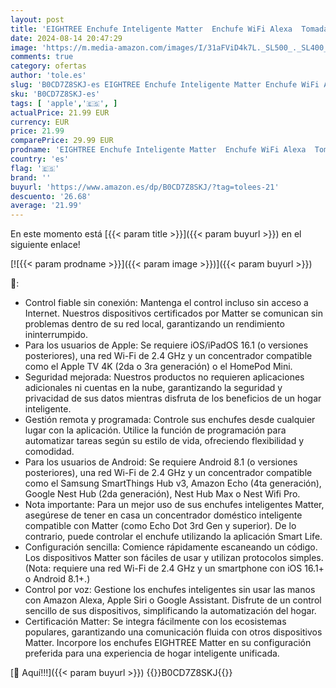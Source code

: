 ```yaml
---
layout: post
title: 'EIGHTREE Enchufe Inteligente Matter  Enchufe WiFi Alexa  Tomada Programable con Consumo de Energía  Control Remoto por APP&Voz  Compatible con Apple Homekit  Alexa  Google Home y SmartThings  16A  2PC'
date: 2024-08-14 20:47:29
image: 'https://m.media-amazon.com/images/I/31aFViD4k7L._SL500_._SL400_.jpg'
comments: true
category: ofertas
author: 'tole.es'
slug: 'B0CD7Z8SKJ-es EIGHTREE Enchufe Inteligente Matter Enchufe WiFi Alexa...'
sku: 'B0CD7Z8SKJ-es'
tags: [ 'apple','🇪🇸', ]
actualPrice: 21.99 EUR
currency: EUR
price: 21.99
comparePrice: 29.99 EUR
prodname: 'EIGHTREE Enchufe Inteligente Matter  Enchufe WiFi Alexa  Tomada Programable con Consumo de Energía  Control Remoto por APP&Voz  Compatible con Apple Homekit  Alexa  Google Home y SmartThings  16A  2PC'
country: 'es'
flag: '🇪🇸'
brand: ''
buyurl: 'https://www.amazon.es/dp/B0CD7Z8SKJ/?tag=tolees-21'
descuento: '26.68'
average: '21.99'
---
```


En este momento está [{{< param title >}}]({{< param buyurl >}}) en el siguiente enlace!

[![{{< param prodname >}}]({{< param image >}})]({{< param buyurl >}})

🔎:

- Control fiable sin conexión: Mantenga el control incluso sin acceso a Internet. Nuestros dispositivos certificados por Matter se comunican sin problemas dentro de su red local, garantizando un rendimiento ininterrumpido.
- Para los usuarios de Apple: Se requiere iOS/iPadOS 16.1 (o versiones posteriores), una red Wi-Fi de 2.4 GHz y un concentrador compatible como el Apple TV 4K (2da o 3ra generación) o el HomePod Mini.
- Seguridad mejorada: Nuestros productos no requieren aplicaciones adicionales ni cuentas en la nube, garantizando la seguridad y privacidad de sus datos mientras disfruta de los beneficios de un hogar inteligente.
- Gestión remota y programada: Controle sus enchufes desde cualquier lugar con la aplicación. Utilice la función de programación para automatizar tareas según su estilo de vida, ofreciendo flexibilidad y comodidad.
- Para los usuarios de Android: Se requiere Android 8.1 (o versiones posteriores), una red Wi-Fi de 2.4 GHz y un concentrador compatible como el Samsung SmartThings Hub v3, Amazon Echo (4ta generación), Google Nest Hub (2da generación), Nest Hub Max o Nest Wifi Pro.
- Nota importante: Para un mejor uso de sus enchufes inteligentes Matter, asegúrese de tener en casa un concentrador doméstico inteligente compatible con Matter (como Echo Dot 3rd Gen y superior). De lo contrario, puede controlar el enchufe utilizando la aplicación Smart Life.
- Configuración sencilla: Comience rápidamente escaneando un código. Los dispositivos Matter son fáciles de usar y utilizan protocolos simples. (Nota: requiere una red Wi-Fi de 2.4 GHz y un smartphone con iOS 16.1+ o Android 8.1+.)
- Control por voz: Gestione los enchufes inteligentes sin usar las manos con Amazon Alexa, Apple Siri o Google Assistant. Disfrute de un control sencillo de sus dispositivos, simplificando la automatización del hogar.
- Certificación Matter: Se integra fácilmente con los ecosistemas populares, garantizando una comunicación fluida con otros dispositivos Matter. Incorpore los enchufes EIGHTREE Matter en su configuración preferida para una experiencia de hogar inteligente unificada.

[🛒 Aquí!!!]({{< param buyurl >}})
{{<world>}}B0CD7Z8SKJ{{</world>}}
